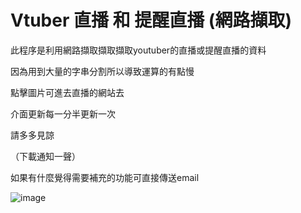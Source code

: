 # Vtuber 直播 和 提醒直播 (網路擷取)

此程序是利用網路擷取擷取擷取youtuber的直播或提醒直播的資料

因為用到大量的字串分割所以導致運算的有點慢

點擊圖片可進去直播的網站去

介面更新每一分半更新一次

請多多見諒

（下載通知一聲）

如果有什麼覺得需要補充的功能可直接傳送email

![image](https://github.com/gink40501/test/blob/master/vtuber__jpg.PNG)
